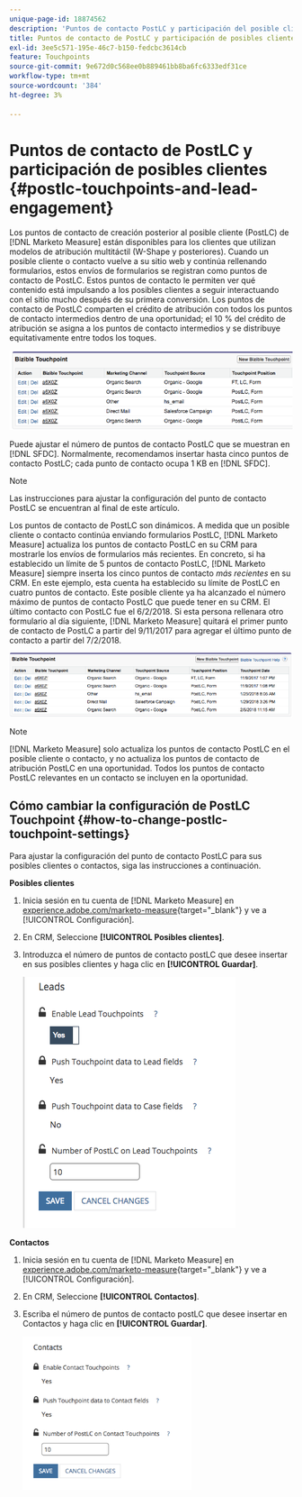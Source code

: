 ```yaml
---
unique-page-id: 18874562
description: 'Puntos de contacto PostLC y participación del posible cliente: Marketo Measure, documentación del producto'
title: Puntos de contacto de PostLC y participación de posibles clientes
exl-id: 3ee5c571-195e-46c7-b150-fedcbc3614cb
feature: Touchpoints
source-git-commit: 9e672d0c568ee0b889461bb8ba6fc6333edf31ce
workflow-type: tm+mt
source-wordcount: '384'
ht-degree: 3%

---
```


# Puntos de contacto de PostLC y participación de posibles clientes {#postlc-touchpoints-and-lead-engagement}

Los puntos de contacto de creación posterior al posible cliente (PostLC) de [!DNL Marketo Measure] están disponibles para los clientes que utilizan modelos de atribución multitáctil (W-Shape y posteriores). Cuando un posible cliente o contacto vuelve a su sitio web y continúa rellenando formularios, estos envíos de formularios se registran como puntos de contacto de PostLC. Estos puntos de contacto le permiten ver qué contenido está impulsando a los posibles clientes a seguir interactuando con el sitio mucho después de su primera conversión. Los puntos de contacto de PostLC comparten el crédito de atribución con todos los puntos de contacto intermedios dentro de una oportunidad; el 10 % del crédito de atribución se asigna a los puntos de contacto intermedios y se distribuye equitativamente entre todos los toques.

![](assets/1.png)

Puede ajustar el número de puntos de contacto PostLC que se muestran en [!DNL SFDC]. Normalmente, recomendamos insertar hasta cinco puntos de contacto PostLC; cada punto de contacto ocupa 1 KB en [!DNL SFDC].

>[!NOTE]
>
>Las instrucciones para ajustar la configuración del punto de contacto PostLC se encuentran al final de este artículo.

Los puntos de contacto de PostLC son dinámicos. A medida que un posible cliente o contacto continúa enviando formularios PostLC, [!DNL Marketo Measure] actualiza los puntos de contacto PostLC en su CRM para mostrarle los envíos de formularios más recientes. En concreto, si ha establecido un límite de 5 puntos de contacto PostLC, [!DNL Marketo Measure] siempre inserta los cinco puntos de contacto _más recientes_ en su CRM.  En este ejemplo, esta cuenta ha establecido su límite de PostLC en cuatro puntos de contacto. Este posible cliente ya ha alcanzado el número máximo de puntos de contacto PostLC que puede tener en su CRM. El último contacto con PostLC fue el 6/2/2018. Si esta persona rellenara otro formulario al día siguiente, [!DNL Marketo Measure] quitará el primer punto de contacto de PostLC a partir del 9/11/2017 para agregar el último punto de contacto a partir del 7/2/2018.

![](assets/2.png)

>[!NOTE]
>
>[!DNL Marketo Measure] solo actualiza los puntos de contacto PostLC en el posible cliente o contacto, y no actualiza los puntos de contacto de atribución PostLC en una oportunidad. Todos los puntos de contacto PostLC relevantes en un contacto se incluyen en la oportunidad.

## Cómo cambiar la configuración de PostLC Touchpoint {#how-to-change-postlc-touchpoint-settings}

Para ajustar la configuración del punto de contacto PostLC para sus posibles clientes o contactos, siga las instrucciones a continuación.

**Posibles clientes**

1. Inicia sesión en tu cuenta de [!DNL Marketo Measure] en [experience.adobe.com/marketo-measure](https://experience.adobe.com/marketo-measure){target="_blank"} y ve a [!UICONTROL Configuración].

1. En CRM, Seleccione **[!UICONTROL Posibles clientes]**.

1. Introduzca el número de puntos de contacto postLC que desee insertar en sus posibles clientes y haga clic en **[!UICONTROL Guardar]**.

   ![](assets/3.png)

**Contactos**

1. Inicia sesión en tu cuenta de [!DNL Marketo Measure] en [experience.adobe.com/marketo-measure](https://experience.adobe.com/marketo-measure){target="_blank"} y ve a [!UICONTROL Configuración].

1. En CRM, Seleccione **[!UICONTROL Contactos]**.

1. Escriba el número de puntos de contacto postLC que desee insertar en Contactos y haga clic en **[!UICONTROL Guardar]**.

   ![](assets/4.png)
